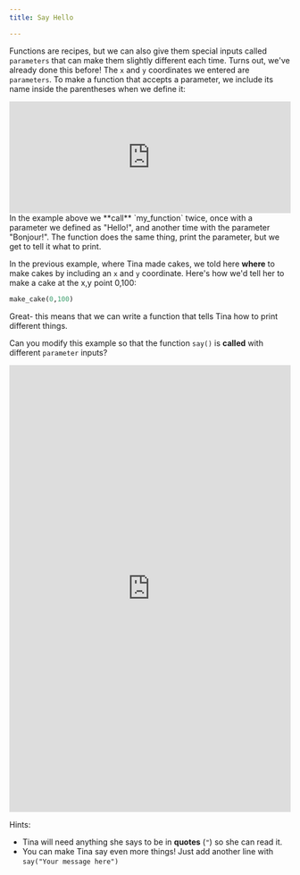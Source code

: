 ```yaml
---
title: Say Hello

---
```



Functions are recipes, but we can also give them special inputs called `parameters` that can make them slightly different each time.  Turns out, we've already done this before!
The `x` and `y` coordinates we entered are `parameters`.  To make a function that accepts a parameter, we include its name inside the parentheses when we define it:

<iframe width="100%" height="200" src="https://trinket.io/tools/1.0/jekyll/embed/python#code=def%20my_function%28parameter%29%3A%0A%20%20%20%20print%28parameter%29%0A%0Amy_function%28%22Hello%21%22%29%0Amy_function%28%22Bonjour%21%22%29" frameborder="0" marginwidth="0" marginheight="0" allowfullscreen></iframe>
 In the example above we **call** `my_function` twice, once with a parameter we defined as "Hello!", and another time with the parameter "Bonjour!".  The function does the same thing, print the parameter, but we get to tell it what to print.
 
In the previous example, where Tina made cakes, we told here **where** to make cakes by including an `x` and `y` coordinate.  Here's how we'd tell her to make a cake at the x,y point 0,100:

```python
make_cake(0,100)
```


Great- this means that we can write a function that tells Tina how to print different things.

Can you modify this example so that the function `say()` is **called** with different `parameter` inputs?

<iframe width="100%" height="800" src="https://trinket.io/tools/1.0/jekyll/embed/python#code=import%20turtle%0Atina%20%3D%20turtle.Turtle%28%29%0Atina.shape%28%27turtle%27%29%0A%0Atina.penup%28%29%0Atina.goto%28-60%2C175%29%0A%0Adef%20say%28something%29%3A%0A%20%20%20%20x%2C%20y%20%3D%20tina.pos%28%29%0A%20%20%20%20tina.write%28%22You%20told%20me%20to%20say%20this%3A%22%29%0A%20%20%20%20tina.goto%28x%20%2B%2010%2C%20y%20-10%29%0A%20%20%20%20tina.write%28something%29%0A%20%20%20%20tina.goto%28x%2C%20y%20-%2025%29%0A%20%20%20%20%0Asay%28%22Hi%20there%21%22%29%0Asay%28%22Hi%20there%21%22%29%0Asay%28%22Hi%20there%21%22%29%0Asay%28%22Hi%20there%21%22%29%0Asay%28%22Hi%20there%21%22%29%0Asay%28%22Hi%20there%21%22%29%0Asay%28%22Hi%20there%21%22%29" frameborder="0" marginwidth="0" marginheight="0" allowfullscreen></iframe>

Hints:

* Tina will need anything she says to be in **quotes** (`"`) so she can read it.
* You can make Tina say even more things!  Just add another line with `say("Your message here")`
